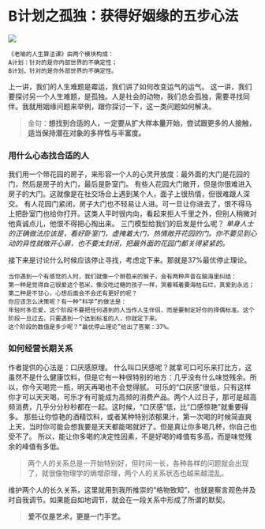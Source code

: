# B计划之孤独：获得好姻缘的五步心法
![](https://upload-images.jianshu.io/upload_images/3061147-72dca32b2a99dbc0.png?imageMogr2/auto-orient/strip%7CimageView2/2/w/1240)
```
《老喻的人生算法课》由两个模块构成：
A计划：针对的是你内部世界的不确定性；
B计划，针对的是你外部世界的不确定性。
```
上一讲，我们的人生难题是霉运，我们讲了如何改变运气的运气。
这一讲，我们要探讨另一个人生难题，是孤独。人是社会的动物，我们总会孤独，需要寻找同伴。我就用姻缘问题来举例，跟你探讨一下，这一类问题如何解决。
>金句：**想找到合适的人，一定要从扩大样本量开始，尝试跟更多的人接触，适当保持潜在对象的多样性与丰富度。**

### 用什么心态找合适的人
我们用一个带花园的房子，来形容一个人的心灵开放度：最外面的大门是花园的门，然后是房子的大门，最后是卧室门。
有些人花园大门敞开，但是你很难进入房子的大门。这就像是在社交场合上遇到某个人，面子上很热情，但很难跟人深交。
有人花园门紧闭，房子大门也不轻易让人进。可一旦让你进去了，恨不得马上把卧室门也给你打开。这类人平时很内向，看起来拒人千里之外，但别人稍微对他真诚点儿，他恨不得把心掏出来。
三门模型给我们的启发是什么呢？
*单身人士的正确做法应该是，看好卧室门，虚掩着大门，热情敞开花园的门。你不要见到心动的异性就敞开心扉，也不要太封闭，把最外面的花园门都关得紧紧的。*

接下来是讨论什么时候应该停止寻找，考虑定下来。那就是37%最优停止理论。
```
当你遇到一个有感觉的人时，我们就像一个掰苞米的猴子，会有两种声音在脑海里纠结：
第一种是觉得自己很爱这个苞米，像没吃过糖的孩子一样，哭着喊着要海枯石烂，真爱到永远；
第二种是不甘心，心想后面会不会还有更好的呢？
你应该怎么决策呢？有一种“科学”的做法是：
年轻时多恋爱，这个阶段不要把任何遇到的人当作人生伴侣，而是要制定好你的择偶标准。这个阶段一旦过去，只要遇到一个达到标准的人，你就定下来。
这个阶段的数值是多少呢？“最优停止理论”给出了答案：37%。
```
### 如何经营长期关系
作者提供的心法是：口厌感原理。
什么叫口厌感呢？就拿可口可乐来打比方，这虽然不是什么健康饮料，但是它有一种很特别的地方：几乎没有什么味觉残余。所以，你今天喝完一瓶，明天再喝也不会觉得腻。
可乐的“口厌感”很低，只有这样你才可以天天喝，可乐才有可能成为高频的消费产品。两个人过日子，那可是超高频消费，几乎分分秒秒都在一起。这时候，“口厌感”低，比“口感惊艳”就重要得多。
那些让你惊艳的酒精饮料，或者某种特别浓郁果汁，第一次喝的时候简直爽上天，当时你可能会想我要是天天都能喝就好了。但是真让你多喝几杯，你自己也受不了。
所以，能让你多喝的决定性因素，不是好喝的峰值有多高，而是味觉残余的峰值有多低。

>两个人的关系总是一开始特别好，但时间一长，各种各样的问题就会出现了，就很像物理学的熵增原理，两个人的关系状态也越来越混乱。

维护两个人的长久关系，这里就用到我所推崇的“格物致知”，也就是察言观色并及时自我调节。如果能自如地调节，就会在一段关系中形成了所谓的默契。

>**爱不仅是艺术，更是一门手艺。**